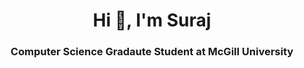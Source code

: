 <h1 align="center">Hi 👋, I'm Suraj</h1>
<h3 align="center">Computer Science Gradaute Student at McGill University</h3>
